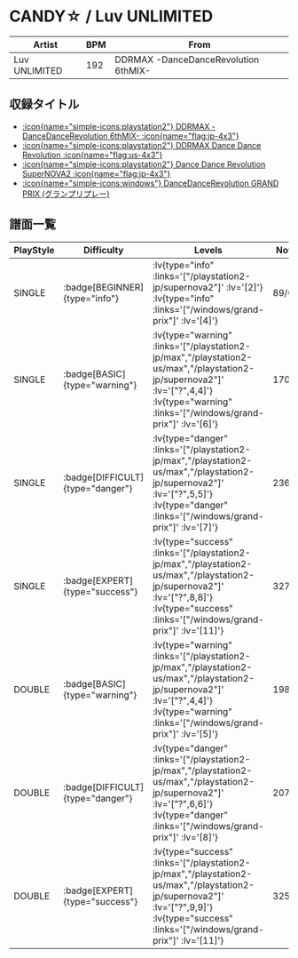 # CANDY☆ / Luv UNLIMITED

|Artist|BPM|From|
|------|---|----|
|Luv UNLIMITED|192|DDRMAX -DanceDanceRevolution 6thMIX-|

## 収録タイトル
- [ :icon{name="simple-icons:playstation2"} DDRMAX -DanceDanceRevolution 6thMIX- :icon{name="flag:jp-4x3"} ](/playstation2-jp/max)
- [ :icon{name="simple-icons:playstation2"} DDRMAX Dance Dance Revolution :icon{name="flag:us-4x3"} ](/playstation2-us/max)
- [ :icon{name="simple-icons:playstation2"} Dance Dance Revolution SuperNOVA2 :icon{name="flag:jp-4x3"} ](/playstation2-jp/supernova2)
- [ :icon{name="simple-icons:windows"} DanceDanceRevolution GRAND PRIX (グランプリプレー)](/windows/grand-prix)

## 譜面一覧

|PlayStyle|Difficulty|Levels|Notes|Movie|
|---------|----------|------|-----|-----|
|SINGLE| :badge[BEGINNER]{type="info"} | :lv{type="info" :links='["/playstation2-jp/supernova2"]' :lv='[2]'}  :lv{type="info" :links='["/windows/grand-prix"]' :lv='[4]'} |89/0||
|SINGLE| :badge[BASIC]{type="warning"} | :lv{type="warning" :links='["/playstation2-jp/max","/playstation2-us/max","/playstation2-jp/supernova2"]' :lv='["?",4,4]'}  :lv{type="warning" :links='["/windows/grand-prix"]' :lv='[6]'} |170/0||
|SINGLE| :badge[DIFFICULT]{type="danger"} | :lv{type="danger" :links='["/playstation2-jp/max","/playstation2-us/max","/playstation2-jp/supernova2"]' :lv='["?",5,5]'}  :lv{type="danger" :links='["/windows/grand-prix"]' :lv='[7]'} |236/16||
|SINGLE| :badge[EXPERT]{type="success"} | :lv{type="success" :links='["/playstation2-jp/max","/playstation2-us/max","/playstation2-jp/supernova2"]' :lv='["?",8,8]'}  :lv{type="success" :links='["/windows/grand-prix"]' :lv='[11]'} |327/29||
|DOUBLE| :badge[BASIC]{type="warning"} | :lv{type="warning" :links='["/playstation2-jp/max","/playstation2-us/max","/playstation2-jp/supernova2"]' :lv='["?",4,4]'}  :lv{type="warning" :links='["/windows/grand-prix"]' :lv='[5]'} |198/0||
|DOUBLE| :badge[DIFFICULT]{type="danger"} | :lv{type="danger" :links='["/playstation2-jp/max","/playstation2-us/max","/playstation2-jp/supernova2"]' :lv='["?",6,6]'}  :lv{type="danger" :links='["/windows/grand-prix"]' :lv='[8]'} |207/27||
|DOUBLE| :badge[EXPERT]{type="success"} | :lv{type="success" :links='["/playstation2-jp/max","/playstation2-us/max","/playstation2-jp/supernova2"]' :lv='["?",9,9]'}  :lv{type="success" :links='["/windows/grand-prix"]' :lv='[11]'} |325/10||
